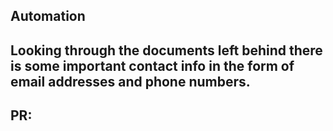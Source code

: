## Automation

## Looking through the documents left behind there is some important contact info in the form of email addresses and phone numbers.

## PR: 
